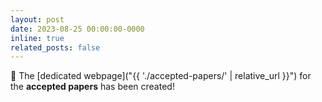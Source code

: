 ```yaml
---
layout: post
date: 2023-08-25 00:00:00-0000
inline: true
related_posts: false
---
```


:bookmark_tabs: The [dedicated webpage]("{{ './accepted-papers/' | relative_url }}") for the **accepted papers** has been created!
